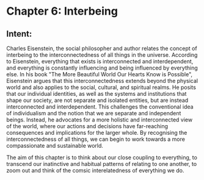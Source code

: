 # Chapter 6: Interbeing

## Intent:
Charles Eisenstein, the social philosopher and author relates the concept of interbeing to the interconnectedness of all things in the universe.  According to Eisenstein, everything that exists is interconnected and interdependent, and everything is constantly influencing and being influenced by everything else.  In his book "The More Beautiful World Our Hearts Know is Possible", Eisenstein argues that this interconnectedness extends beyond the physical world and also applies to the social, cultural, and spiritual realms.  He posits that our individual identities, as well as the systems and institutions that shape our society, are not separate and isolated entities, but are instead interconnected and interdependent.  This challenges the conventional idea of individualism and the notion that we are separate and independent beings.  Instead, he advocates for a more holistic and interconnected view of the world, where our actions and decisions have far-reaching consequences and implications for the larger whole.  By recognising the interconnectedness of all things, we can begin to work towards a more compassionate and sustainable world.

The aim of this chapter is to think about our close coupling to everything, to transcend our inatinctive and habitual patterns of relating to one another, to zoom out and think of the comsic interelatedness of everything we do.
